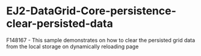 # EJ2-DataGrid-Core-persistence-clear-persisted-data
F148167 - This sample demonstrates on how to clear the persisted grid data from the local storage on dynamically reloading page
